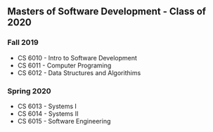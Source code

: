 ## Masters of Software Development - Class of 2020
### Fall 2019
* CS 6010 - Intro to Software Development
* CS 6011 - Computer Programing
* CS 6012 - Data Structures and Algorithims

### Spring 2020
* CS 6013 - Systems I
* CS 6014 - Systems II
* CS 6015 - Software Engineering
